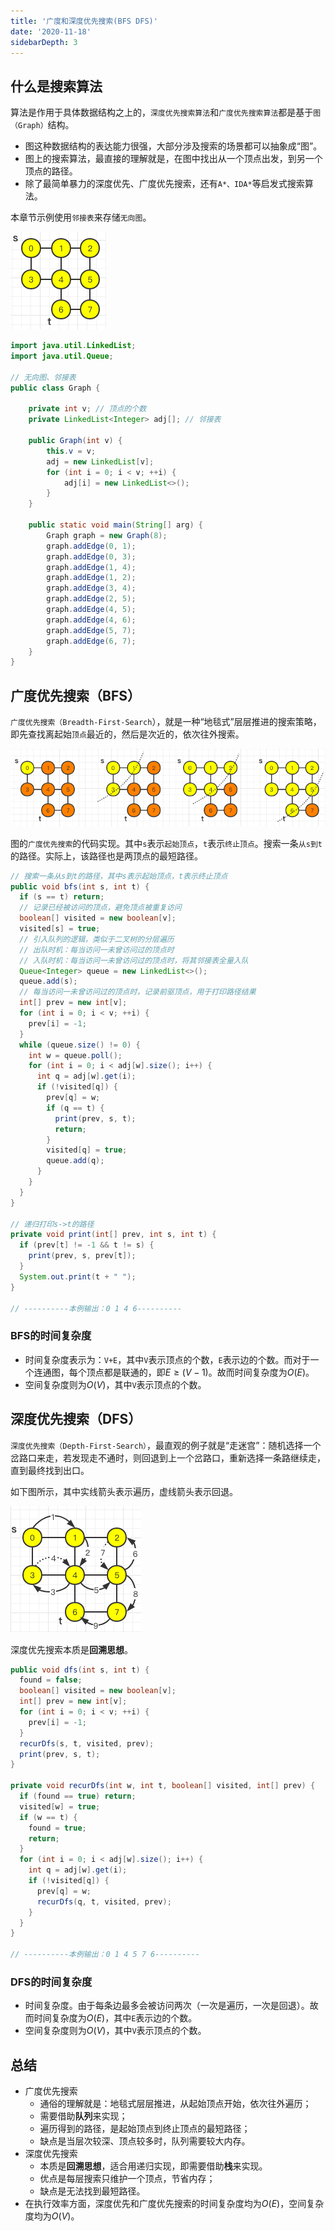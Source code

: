 ```yaml
---
title: '广度和深度优先搜索(BFS DFS)'
date: '2020-11-18'
sidebarDepth: 3
---
```


## 什么是搜索算法

算法是作用于具体数据结构之上的，`深度优先搜索算法`和`广度优先搜索算法`都是基于`图（Graph）`结构。

- 图这种数据结构的表达能力很强，大部分涉及搜索的场景都可以抽象成“图”。
- 图上的搜索算法，最直接的理解就是，在图中找出从一个顶点出发，到另一个顶点的路径。
- 除了最简单暴力的深度优先、广度优先搜索，还有`A*、IDA*`等启发式搜索算法。

本章节示例使用`邻接表`来存储`无向图`。

![algorithm-graph-fs-demo-prepare](./imgs/algorithm-graph-fs-demo-prepare.png)

```java
import java.util.LinkedList;
import java.util.Queue;

// 无向图、邻接表
public class Graph {

	private int v; // 顶点的个数
	private LinkedList<Integer> adj[]; // 邻接表

	public Graph(int v) {
		this.v = v;
		adj = new LinkedList[v];
		for (int i = 0; i < v; ++i) {
			adj[i] = new LinkedList<>();
		}
	}
	
	public static void main(String[] arg) {
		Graph graph = new Graph(8);
		graph.addEdge(0, 1);
		graph.addEdge(0, 3);
		graph.addEdge(1, 4);
		graph.addEdge(1, 2);
		graph.addEdge(3, 4);
		graph.addEdge(2, 5);
		graph.addEdge(4, 5);
		graph.addEdge(4, 6);
		graph.addEdge(5, 7);
		graph.addEdge(6, 7);
	}
}
```

## 广度优先搜索（BFS）

`广度优先搜索（Breadth-First-Search`），就是一种“地毯式”层层推进的搜索策略，即先查找离起始`顶点`最近的，然后是次近的，依次往外搜索。

![algorithm-graph-fs-demo-bfs](./imgs/algorithm-graph-fs-demo-bfs.png)

图的`广度优先搜索`的代码实现。其中`s`表示`起始顶点`，`t`表示`终止顶点`。搜索一条`从s到t`的路径。实际上，该路径也是两顶点的最短路径。

```java
// 搜索一条从s到t的路径，其中s表示起始顶点，t表示终止顶点
public void bfs(int s, int t) {
  if (s == t) return;
  // 记录已经被访问的顶点，避免顶点被重复访问
  boolean[] visited = new boolean[v];
  visited[s] = true;
  // 引入队列的逻辑，类似于二叉树的分层遍历
  // 出队时机：每当访问一未曾访问过的顶点时
  // 入队时机：每当访问一未曾访问过的顶点时，将其邻接表全量入队
  Queue<Integer> queue = new LinkedList<>();
  queue.add(s);
  // 每当访问一未曾访问过的顶点时，记录前驱顶点，用于打印路径结果
  int[] prev = new int[v];
  for (int i = 0; i < v; ++i) {
    prev[i] = -1;
  }
  while (queue.size() != 0) {
    int w = queue.poll();
    for (int i = 0; i < adj[w].size(); i++) {
      int q = adj[w].get(i);
      if (!visited[q]) {
        prev[q] = w;
        if (q == t) {
          print(prev, s, t);
          return;
        }
        visited[q] = true;
        queue.add(q);
      }
    }
  }
}

// 递归打印s->t的路径
private void print(int[] prev, int s, int t) {
  if (prev[t] != -1 && t != s) {
    print(prev, s, prev[t]);
  }
  System.out.print(t + " ");
}

// ----------本例输出：0 1 4 6----------
```

### BFS的时间复杂度

- 时间复杂度表示为：`V+E`，其中`V`表示顶点的个数，`E`表示边的个数。而对于一个连通图，每个顶点都是联通的，即$E\geq(V-1)$。故而时间复杂度为$O(E)$。
- 空间复杂度则为$O(V)$，其中`V`表示顶点的个数。

## 深度优先搜索（DFS）

`深度优先搜索（Depth-First-Search）`，最直观的例子就是“走迷宫”：随机选择一个岔路口来走，若发现走不通时，则回退到上一个岔路口，重新选择一条路继续走，直到最终找到出口。

如下图所示，其中实线箭头表示遍历，虚线箭头表示回退。

![algorithm-graph-fs-demo-dfs](./imgs/algorithm-graph-fs-demo-dfs.png)

深度优先搜索本质是**回溯思想**。

```java
public void dfs(int s, int t) {
  found = false;
  boolean[] visited = new boolean[v];
  int[] prev = new int[v];
  for (int i = 0; i < v; ++i) {
    prev[i] = -1;
  }
  recurDfs(s, t, visited, prev);
  print(prev, s, t);
}

private void recurDfs(int w, int t, boolean[] visited, int[] prev) {
  if (found == true) return;
  visited[w] = true;
  if (w == t) {
    found = true;
    return;
  }
  for (int i = 0; i < adj[w].size(); i++) {
    int q = adj[w].get(i);
    if (!visited[q]) {
      prev[q] = w;
      recurDfs(q, t, visited, prev);
    }
  }
}

// ----------本例输出：0 1 4 5 7 6----------
```

### DFS的时间复杂度

- 时间复杂度。由于每条边最多会被访问两次（一次是遍历，一次是回退）。故而时间复杂度为$O(E)$，其中`E`表示边的个数。
- 空间复杂度则为$O(V)$，其中`V`表示顶点的个数。

## 总结

- 广度优先搜索
  - 通俗的理解就是：地毯式层层推进，从起始顶点开始，依次往外遍历；
  - 需要借助**队列**来实现；
  - 遍历得到的路径，是起始顶点到终止顶点的最短路径；
  - 缺点是当层次较深、顶点较多时，队列需要较大内存。
- 深度优先搜索
  - 本质是**回溯思想**，适合用递归实现，即需要借助**栈**来实现。
  - 优点是每层搜索只维护一个顶点，节省内存；
  - 缺点是无法找到最短路径。
- 在执行效率方面，深度优先和广度优先搜索的时间复杂度均为$O(E)$，空间复杂度均为$O(V)$。

